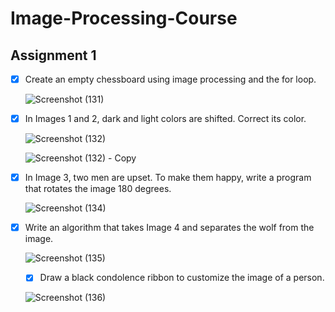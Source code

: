 # Image-Processing-Course

## Assignment 1

- [x] Create an empty chessboard using image processing and the for loop.

  ![Screenshot (131)](https://user-images.githubusercontent.com/88143329/139413640-3e338ec3-1670-4d20-8211-dafeb4dd7f4d.png)
  
 
- [x] In Images 1 and 2, dark and light colors are shifted. Correct its color.

  ![Screenshot (132)](https://user-images.githubusercontent.com/88143329/139416001-8ad062e6-be0f-4826-92ac-8b23d2dea77f.png)
  
  ![Screenshot (132) - Copy](https://user-images.githubusercontent.com/88143329/139416063-c8c299fb-b89b-4791-9aa6-ae0cc06faed6.png)
  
  
- [x] In Image 3, two men are upset. To make them happy, write a program that rotates the image 180 degrees.

  ![Screenshot (134)](https://user-images.githubusercontent.com/88143329/139416354-978d9b5c-50d8-4f00-bc21-9df366207a29.png)
  
  
- [x] Write an algorithm that takes Image 4 and separates the wolf from the image.

  ![Screenshot (135)](https://user-images.githubusercontent.com/88143329/139416662-51b91fa0-5be0-437e-b7aa-10ab7c12c956.png)
  
  
  - [x] Draw a black condolence ribbon to customize the image of a person.

   ![Screenshot (136)](https://user-images.githubusercontent.com/88143329/139416857-be196017-7e42-41fa-aa2c-5a9701314470.png)
